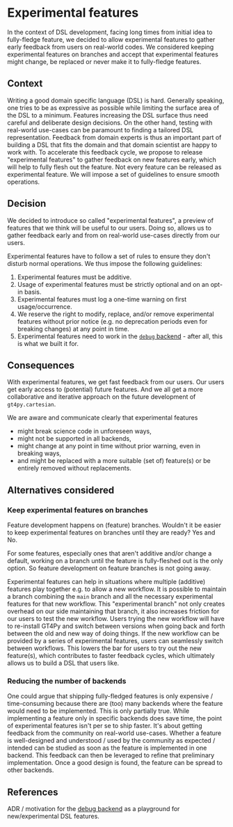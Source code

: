 # Experimental features

In the context of DSL development, facing long times from initial idea to fully-fledge feature, we decided to allow experimental features to gather early feedback from users on real-world codes. We considered keeping experimental features on branches and accept that experimental features might change, be replaced or never make it to fully-fledge features.

## Context

Writing a good domain specific language (DSL) is hard. Generally speaking, one tries to be as expressive as possible while limiting the surface area of the DSL to a minimum. Features increasing the DSL surface thus need careful and deliberate design decisions. On the other hand, testing with real-world use-cases can be paramount to finding a tailored DSL representation. Feedback from domain experts is thus an important part of building a DSL that fits the domain and that domain scientist are happy to work with. To accelerate this feedback cycle, we propose to release "experimental features" to gather feedback on new features early, which will help to fully flesh out the feature. Not every feature can be released as experimental feature. We will impose a set of guidelines to ensure smooth operations.

## Decision

We decided to introduce so called "experimental features", a preview of features that we think will be useful to our users. Doing so, allows us to gather feedback early and from on real-world use-cases directly from our users.

Experimental features have to follow a set of rules to ensure they don't disturb normal operations. We thus impose the following guidelines:

1. Experimental features must be additive.
2. Usage of experimental features must be strictly optional and on an opt-in basis.
3. Experimental features must log a one-time warning on first usage/occurrence.
4. We reserve the right to modify, replace, and/or remove experimental features without prior notice (e.g. no deprecation periods even for breaking changes) at any point in time.
5. Experimental features need to work in the [`debug` backend](./backend-debug.md) - after all, this is what we built it for.

## Consequences

With experimental features, we get fast feedback from our users. Our users get early access to (potential) future features. And we all get a more collaborative and iterative approach on the future development of `gt4py.cartesian`.

We are aware and communicate clearly that experimental features

- might break science code in unforeseen ways,
- might not be supported in all backends,
- might change at any point in time without prior warning, even in breaking ways,
- and might be replaced with a more suitable (set of) feature(s) or be entirely removed without replacements.

## Alternatives considered

### Keep experimental features on branches

Feature development happens on (feature) branches. Wouldn't it be easier to keep experimental features on branches until they are ready? Yes and No.

For some features, especially ones that aren't additive and/or change a default, working on a branch until the feature is fully-fleshed out is the only option. So feature development on feature branches is not going away.

Experimental features can help in situations where multiple (additive) features play together e.g. to allow a new workflow. It is possible to maintain a branch combining the `main` branch and all the necessary experimental features for that new workflow. This "experimental branch" not only creates overhead on our side maintaining that branch, it also increases friction for our users to test the new workflow. Users trying the new workflow will have to re-install GT4Py and switch between versions when going back and forth between the old and new way of doing things. If the new workflow can be provided by a series of experimental features, users can seamlessly switch between workflows. This lowers the bar for users to try out the new feature(s), which contributes to faster feedback cycles, which ultimately allows us to build a DSL that users like.

### Reducing the number of backends

One could argue that shipping fully-fledged features is only expensive / time-consuming because there are (too) many backends where the feature would need to be implemented. This is only partially true. While implementing a feature only in specific backends does save time, the point of experimental features isn't per se to ship faster. It's about getting feedback from the community on real-world use-cases. Whether a feature is well-designed and understood / used by the community as expected / intended can be studied as soon as the feature is implemented in one backend. This feedback can then be leveraged to refine that preliminary implementation. Once a good design is found, the feature can be spread to other backends.

## References

ADR / motivation for the [debug backend](./backend-debug.md) as a playground for new/experimental DSL features.
